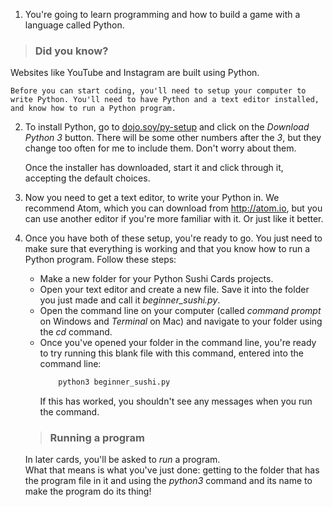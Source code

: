 1. You're going to learn programming and how to build a game with a language called Python.
> ### Did you know?
Websites like YouTube and Instagram are built using Python.

    Before you can start coding, you'll need to setup your computer to write Python. You'll need to have Python and a text editor installed, and know how to run a Python program.

2. To install Python, go to [dojo.soy/py-setup](http://dojo.soy/py-setup) and click on the *Download Python 3* button. There will be some other numbers after the *3*, but they change too often for me to include them. Don't worry about them.

    Once the installer has downloaded, start it and click through it, accepting the default choices.

3. Now you need to get a text editor, to write your Python in. We recommend Atom, which you can download from http://atom.io, but you can use another editor if you're more familiar with it. Or just like it better.

4. Once you have both of these setup, you're ready to go. You just need to make sure that everything is working and that you know how to run a Python program. Follow these steps:
    * Make a new folder for your Python Sushi Cards projects.
    * Open your text editor and create a new file. Save it into the folder you just made and call it *beginner_sushi.py*.
    * Open the command line on your computer (called *command prompt* on Windows and *Terminal* on Mac) and navigate to your folder using the *cd* command.
    * Once you've opened your folder in the command line, you're ready to try running this blank file with this command, entered into the command line:
        ```bash
            python3 beginner_sushi.py
        ```
        If this has worked, you shouldn't see any messages when you run the command.
    > ### Running a program
    In later cards, you'll be asked to *run* a program.   
    What that means is what you've just done: getting to the folder that has the program file in it and using the *python3* command and its name to make the program do its thing!
